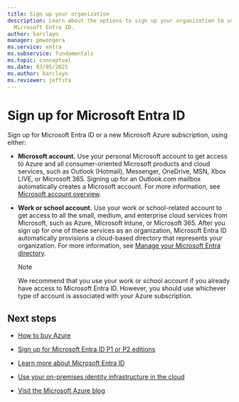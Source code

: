 ```yaml
---
title: Sign up your organization
description: Learn about the options to sign up your organization to use Azure and
  Microsoft Entra ID.
author: barclayn
manager: pmwongera
ms.service: entra
ms.subservice: fundamentals
ms.topic: conceptual
ms.date: 03/05/2025
ms.author: barclayn
ms.reviewer: jeffsta
---
```


# Sign up for Microsoft Entra ID

Sign up for Microsoft Entra ID or a new Microsoft Azure subscription, using either:

- **Microsoft account.** Use your personal Microsoft account to get access to Azure and all consumer-oriented Microsoft products and cloud services, such as Outlook (Hotmail), Messenger, OneDrive, MSN, Xbox LIVE, or Microsoft 365. Signing up for an Outlook.com mailbox automatically creates a Microsoft account. For more information, see [Microsoft account overview](https://account.microsoft.com/account).

- **Work or school account.** Use your work or school-related account to get access to all the small, medium, and enterprise cloud services from Microsoft, such as Azure, Microsoft Intune, or Microsoft 365. After you sign up for one of these services as an organization, Microsoft Entra ID automatically provisions a cloud-based directory that represents your organization. For more information, see [Manage your Microsoft Entra directory](./whatis.md).

  > [!Note]
  >   We recommend that you use your work or school account if you already have access to Microsoft Entra ID. However, you should use whichever type of account is associated with your Azure subscription.

## Next steps

- [How to buy Azure](https://azure.microsoft.com/pricing/purchase-options/)

- [Sign up for Microsoft Entra ID P1 or P2 editions](./get-started-premium.md)

- [Learn more about Microsoft Entra ID](./whatis.md)

- [Use your on-premises identity infrastructure in the cloud](~/identity/hybrid/whatis-hybrid-identity.md)

- [Visit the Microsoft Azure blog](https://azure.microsoft.com/blog/)